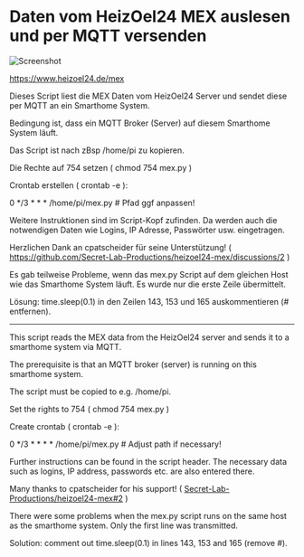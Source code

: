 # Daten vom HeizOel24 MEX auslesen und per MQTT versenden

![Screenshot](https://github.com/ltspicer/iobroker.mex/blob/main/mex.png)

https://www.heizoel24.de/mex

Dieses Script liest die MEX Daten vom HeizOel24 Server und sendet diese per MQTT an ein Smarthome System.

Bedingung ist, dass ein MQTT Broker (Server) auf diesem Smarthome System läuft.

Das Script ist nach zBsp /home/pi zu kopieren.

Die Rechte auf 754 setzen ( chmod 754 mex.py )

Crontab erstellen ( crontab -e ):

0 */3 * * * /home/pi/mex.py # Pfad ggf anpassen!

Weitere Instruktionen sind im Script-Kopf zufinden. Da werden auch die notwendigen Daten wie Logins, IP Adresse, Passwörter usw. eingetragen.

Herzlichen Dank an cpatscheider für seine Unterstützung! ( https://github.com/Secret-Lab-Productions/heizoel24-mex/discussions/2 )

Es gab teilweise Probleme, wenn das mex.py Script auf dem gleichen Host wie das Smarthome System läuft. Es wurde nur die erste Zeile übermittelt.

Lösung: time.sleep(0.1) in den Zeilen 143, 153 und 165 auskommentieren (# entfernen).

------------------------

This script reads the MEX data from the HeizOel24 server and sends it to a smarthome system via MQTT.

The prerequisite is that an MQTT broker (server) is running on this smarthome system.

The script must be copied to e.g. /home/pi.

Set the rights to 754 ( chmod 754 mex.py )

Create crontab ( crontab -e ):

0 */3 * * * * /home/pi/mex.py # Adjust path if necessary!

Further instructions can be found in the script header. The necessary data such as logins, IP address, passwords etc. are also entered there.

Many thanks to cpatscheider for his support! ( [Secret-Lab-Productions/heizoel24-mex#2](https://github.com/Secret-Lab-Productions/heizoel24-mex/discussions/2) )

There were some problems when the mex.py script runs on the same host as the smarthome system. Only the first line was transmitted.

Solution: comment out time.sleep(0.1) in lines 143, 153 and 165 (remove #).
